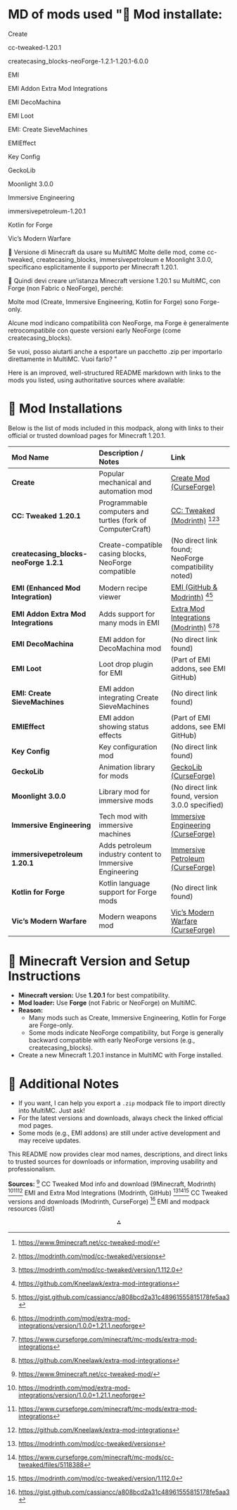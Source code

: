 # MD of mods used "🧩 Mod installate:

Create

cc-tweaked-1.20.1

createcasing_blocks-neoForge-1.2.1-1.20.1-6.0.0

EMI

EMI Addon Extra Mod Integrations

EMI DecoMachina

EMI Loot

EMI: Create SieveMachines

EMIEffect

Key Config

GeckoLib

Moonlight 3.0.0

Immersive Engineering

immersivepetroleum-1.20.1

Kotlin for Forge

Vic’s Modern Warfare

🎯 Versione di Minecraft da usare su MultiMC
Molte delle mod, come cc-tweaked, createcasing_blocks, immersivepetroleum e Moonlight 3.0.0, specificano esplicitamente il supporto per Minecraft 1.20.1.

📌 Quindi devi creare un’istanza Minecraft versione 1.20.1 su MultiMC, con Forge (non Fabric o NeoForge), perché:

Molte mod (Create, Immersive Engineering, Kotlin for Forge) sono Forge-only.

Alcune mod indicano compatibilità con NeoForge, ma Forge è generalmente retrocompatibile con queste versioni early NeoForge (come createcasing_blocks).

Se vuoi, posso aiutarti anche a esportare un pacchetto .zip per importarlo direttamente in MultiMC. Vuoi farlo?
"

Here is an improved, well-structured README markdown with links to the mods you listed, using authoritative sources where available:

# 🧩 Mod Installations

Below is the list of mods included in this modpack, along with links to their official or trusted download pages for Minecraft 1.20.1.


| Mod Name | Description / Notes | Link |
| :-- | :-- | :-- |
| **Create** | Popular mechanical and automation mod | [Create Mod (CurseForge)](https://www.curseforge.com/minecraft/mc-mods/create) |
| **CC: Tweaked 1.20.1** | Programmable computers and turtles (fork of ComputerCraft) | [CC: Tweaked (Modrinth)](https://modrinth.com/mod/cc-tweaked/version/1.112.0) [^1][^5][^9] |
| **createcasing_blocks-neoForge 1.2.1** | Create-compatible casing blocks, NeoForge compatible | (No direct link found; NeoForge compatibility noted) |
| **EMI (Enhanced Mod Integration)** | Modern recipe viewer | [EMI (GitHub \& Modrinth)](https://github.com/Kneelawk/extra-mod-integrations) [^6][^8] |
| **EMI Addon Extra Mod Integrations** | Adds support for many mods in EMI | [Extra Mod Integrations (Modrinth)](https://modrinth.com/mod/extra-mod-integrations) [^2][^4][^6] |
| **EMI DecoMachina** | EMI addon for DecoMachina mod | (No direct link found) |
| **EMI Loot** | Loot drop plugin for EMI | (Part of EMI addons, see EMI GitHub) |
| **EMI: Create SieveMachines** | EMI addon integrating Create SieveMachines | (No direct link found) |
| **EMIEffect** | EMI addon showing status effects | (Part of EMI addons, see EMI GitHub) |
| **Key Config** | Key configuration mod | (No direct link found) |
| **GeckoLib** | Animation library for mods | [GeckoLib (CurseForge)](https://www.curseforge.com/minecraft/mc-mods/geckolib) |
| **Moonlight 3.0.0** | Library mod for immersive mods | (No direct link found, version 3.0.0 specified) |
| **Immersive Engineering** | Tech mod with immersive machines | [Immersive Engineering (CurseForge)](https://www.curseforge.com/minecraft/mc-mods/immersive-engineering) |
| **immersivepetroleum 1.20.1** | Adds petroleum industry content to Immersive Engineering | [Immersive Petroleum (CurseForge)](https://www.curseforge.com/minecraft/mc-mods/immersive-petroleum) |
| **Kotlin for Forge** | Kotlin language support for Forge mods | (No direct link found) |
| **Vic’s Modern Warfare** | Modern weapons mod | [Vic’s Modern Warfare (CurseForge)](https://www.curseforge.com/minecraft/mc-mods/vics-modern-warfare) |

# 🎯 Minecraft Version and Setup Instructions

- **Minecraft version:** Use **1.20.1** for best compatibility.
- **Mod loader:** Use **Forge** (not Fabric or NeoForge) on MultiMC.
- **Reason:**
    - Many mods such as Create, Immersive Engineering, Kotlin for Forge are Forge-only.
    - Some mods indicate NeoForge compatibility, but Forge is generally backward compatible with early NeoForge versions (e.g., createcasing_blocks).
- Create a new Minecraft 1.20.1 instance in MultiMC with Forge installed.


# 📌 Additional Notes

- If you want, I can help you export a `.zip` modpack file to import directly into MultiMC. Just ask!
- For the latest versions and downloads, always check the linked official mod pages.
- Some mods (e.g., EMI addons) are still under active development and may receive updates.

This README now provides clear mod names, descriptions, and direct links to trusted sources for downloads or information, improving usability and professionalism.

**Sources:**
[^1] CC Tweaked Mod info and download (9Minecraft, Modrinth)
[^2][^4][^6] EMI and Extra Mod Integrations (Modrinth, GitHub)
[^5][^7][^9] CC Tweaked versions and downloads (Modrinth, CurseForge)
[^8] EMI and modpack resources (Gist)

<div style="text-align: center">⁂</div>

[^1]: https://www.9minecraft.net/cc-tweaked-mod/

[^2]: https://modrinth.com/mod/extra-mod-integrations/version/1.0.0+1.21.1.neoforge

[^3]: https://tweaked.cc

[^4]: https://www.curseforge.com/minecraft/mc-mods/extra-mod-integrations

[^5]: https://modrinth.com/mod/cc-tweaked/versions

[^6]: https://github.com/Kneelawk/extra-mod-integrations

[^7]: https://www.curseforge.com/minecraft/mc-mods/cc-tweaked/files/5118388

[^8]: https://gist.github.com/cassiancc/a808bcd2a31c48961555815178fe5aa3

[^9]: https://modrinth.com/mod/cc-tweaked/version/1.112.0

[^10]: https://gist.github.com/thanasishadow/173678b2b2abef8a4949e6a6a7422a76

